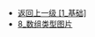 - [返回上一级 [1_基础]](后端/JavaNote/2_Java(书栈)/2_快速入门/1_基础/)
- [8_数组类型图片](后端/JavaNote/2_Java(书栈)/2_快速入门/1_基础/8_数组类型图片/)
